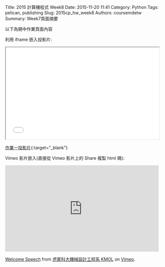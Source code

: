 Title: 2015 計算機程式 Week8
Date: 2015-11-20 11:41
Category: Python
Tags: pelican, publishing
Slug: 2015cp_hw_week8
Authors: coursemdetw
Summary: Week7頁面摘要

以下為期中作業頁面內容

利用 iframe 嵌入投影片:

<iframe src="simplest8.html" width="500" height="300"></iframe>

[作業一投影片](simplest8.html){:target="_blank"}





Vimeo 影片嵌入(直接從 Vimeo 影片上的 Share 複製 html 碼):

<iframe src="https://player.vimeo.com/video/137724068" width="500" height="281" frameborder="0" webkitallowfullscreen mozallowfullscreen allowfullscreen></iframe> <p><a href="https://vimeo.com/137724068">Welcome Speech</a> from <a href="https://vimeo.com/user24079973">虎尾科大機械設計工程系 KMOL</a> on <a href="https://vimeo.com">Vimeo</a>.</p>
